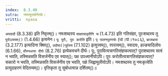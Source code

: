 ```yaml
---
index:  8.3.40
sutra:  नमस्पुरसोर्गत्योः।
vritti:  nyasa
---
```


`अपदादौ` (8.3.38) इति निवृत्त्म्()। नमःशब्दस्य `साक्षात्प्रभृतीनि च` (1.4.73) इति गतिसंज्ञा, पुरःशब्दस्य तु `पुरोऽव्ययम्()` (1.4.66) इत्यनेन।
`पूः पुरौ, पुरः करोति` इति। `पृ पालनपूरणयोः` (धा।पा।१०८६), `भ्राजभ्रास` (3.2.177) इत्यादिना क्विप्(), `उदोष्ठ()पूर्वस्य` (7.1.102) इत्युत्त्वम्(), रपरत्वम्(), स्वादयः, हल्ङ्यादिलोपः (6.1.66), `र्वोरुपधाया दीर्घः` (8.2.76) इत्येकवचने दीर्घः। पूः, पुरावित्यत्रागतिसंज्ञकत्वात्? पुराशब्दस्य सत्वं न भवति, तस्मिन्नसति विसर्जनीय एव स्यात्(); पक्ष उपध्मानीयोऽपि। पुरः करोतीत्यत्रागतिसंज्ञकत्वात्? सकारो न भवति, तस्मिन्नसति विसर्जनीय एव भवति, पक्षे जिह्वामूलीयोऽपि। नमःशब्दस्य तु नमःकृत्वेति प्रत्युदाहरणं वेदितव्यम्()। वृत्तिकृता तु सुबोधत्वान्न दर्शितम्()॥
